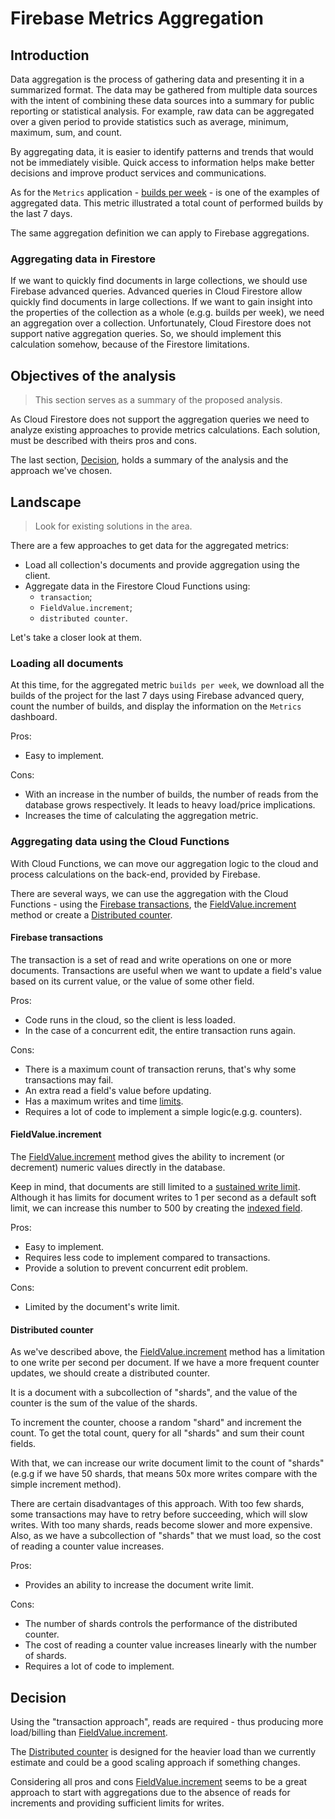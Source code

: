 # Firebase Metrics Aggregation

## Introduction

Data aggregation is the process of gathering data and presenting it in a summarized format. The data may be gathered from multiple data sources with the intent of combining these data sources into a summary for public reporting or statistical analysis. For example, raw data can be aggregated over a given period to provide statistics such as average, minimum, maximum, sum, and count. 

By aggregating data, it is easier to identify patterns and trends that would not be immediately visible. Quick access to information helps make better decisions and improve product services and communications.

As for the `Metrics` application - [builds per week](https://github.com/Flank/flank-dashboard/blob/master/docs/05_project_metrics.md#builds-metric) - is one of the examples of aggregated data. This metric illustrated a total count of performed builds by the last 7 days.

The same aggregation definition we can apply to Firebase aggregations.

### Aggregating data in Firestore

If we want to quickly find documents in large collections, we should use Firebase advanced queries. Advanced queries in Cloud Firestore allow quickly find documents in large collections. If we want to gain insight into the properties of the collection as a whole (e.g.g. builds per week), we need an aggregation over a collection. Unfortunately, Cloud Firestore does not support native aggregation queries. So, we should implement this calculation somehow, because of the Firestore limitations.

## Objectives of the analysis

> This section serves as a summary of the proposed analysis.

As Cloud Firestore does not support the aggregation queries we need to analyze existing approaches to provide metrics calculations. Each solution, must be described with theirs pros and cons.

The last section, [Decision](#decision), holds a summary of the analysis and the approach we've chosen.

## Landscape

> Look for existing solutions in the area.

There are a few approaches to get data for the aggregated metrics:
- Load all collection's documents and provide aggregation using the client.
- Aggregate data in the Firestore Cloud Functions using:
  - `transaction`;
  - `FieldValue.increment`;
  - `distributed counter`.

Let's take a closer look at them.

### Loading all documents

At this time, for the aggregated metric `builds per week`, we download all the builds of the project for the last 7 days using Firebase advanced query, count the number of builds, and display the information on the `Metrics` dashboard.

Pros:
- Easy to implement.

Cons:
- With an increase in the number of builds, the number of reads from the database grows respectively. It leads to heavy load/price implications.
- Increases the time of calculating the aggregation metric.

### Aggregating data using the Cloud Functions

With Cloud Functions, we can move our aggregation logic to the cloud and process calculations on the back-end, provided by Firebase.

There are several ways, we can use the aggregation with the Cloud Functions - using the [Firebase transactions](#firebase-transactions), the [FieldValue.increment](#fieldValue.increment) method or create a [Distributed counter](#distributed-counter).

#### Firebase transactions

The transaction is a set of read and write operations on one or more documents. Transactions are useful when we want to update a field's value based on its current value, or the value of some other field.

Pros:
- Code runs in the cloud, so the client is less loaded.
- In the case of a concurrent edit, the entire transaction runs again.

Cons:
- There is a maximum count of transaction reruns, that's why some transactions may fail.
- An extra read a field's value before updating.
- Has a maximum writes and time [limits](https://firebase.google.com/docs/firestore/quotas#writes_and_transactions).
- Requires a lot of code to implement a simple logic(e.g.g. counters).

#### FieldValue.increment

The [FieldValue.increment](https://firebase.google.com/docs/reference/js/firebase.firestore.FieldValue#static-increment) method gives the ability to increment (or decrement) numeric values directly in the database.

Keep in mind, that documents are still limited to a [sustained write limit](https://firebase.google.com/docs/firestore/quotas#soft_limits). Although it has limits for document writes to 1 per second as a default soft limit, we can increase this number to 500 by creating the [indexed field](https://firebase.google.com/docs/firestore/query-data/indexing).

Pros:
- Easy to implement.
- Requires less code to implement compared to transactions.
- Provide a solution to prevent concurrent edit problem.

Cons:
- Limited by the document's write limit.

#### Distributed counter

As we've described above, the [FieldValue.increment](#FieldValue.increment) method has a limitation to one write per second per document. If we have a more frequent counter updates, we should create a distributed counter.

It is a document with a subcollection of "shards", and the value of the counter is the sum of the value of the shards. 

To increment the counter, choose a random "shard" and increment the count. To get the total count, query for all "shards" and sum their count fields.

With that, we can increase our write document limit to the count of "shards"(e.g.g if we have 50 shards, that means 50x more writes compare with the simple increment method).

There are certain disadvantages of this approach. With too few shards, some transactions may have to retry before succeeding, which will slow writes. With too many shards, reads become slower and more expensive. Also, as we have a subcollection of "shards" that we must load, so the cost of reading a counter value increases.

Pros:
- Provides an ability to increase the document write limit.

Cons:
- The number of shards controls the performance of the distributed counter.
- The cost of reading a counter value increases linearly with the number of shards.
- Requires a lot of code to implement.

## Decision

Using the "transaction approach", reads are required - thus producing more load/billing than [FieldValue.increment](#FieldValue.increment). 

The [Distributed counter](#distributed-counter) is designed for the heavier load than we currently estimate and could be a good scaling approach if something changes.

Considering all pros and cons [FieldValue.increment](#FieldValue.increment) seems to be a great approach to start with aggregations due to the absence of reads for increments and providing sufficient limits for writes.
